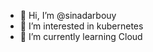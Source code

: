 - 👋 Hi, I’m @sinadarbouy
- 👀 I’m interested in kubernetes
- 🌱 I’m currently learning Cloud
 

<!---
sinadarbouy/sinadarbouy is a ✨ special ✨ repository because its `README.md` (this file) appears on your GitHub profile.
You can click the Preview link to take a look at your changes.
--->
